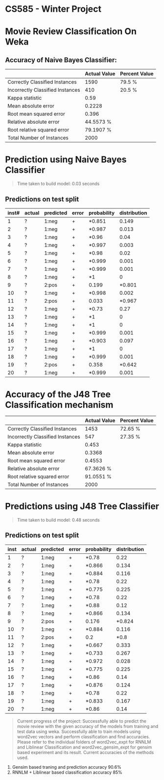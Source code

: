 # CS585 - Winter Project

Movie Review Classification On Weka
===================================


Accuracy of Naive Bayes Classifier:
-----------------------------------

|                              | Actual Value      | Percent Value   |
|------------------------------|-------------------|-----------------|
|Correctly Classified Instances|        1590        |       79.5    %|
|Incorrectly Classified Instances|       410         |      20.5    %|
|Kappa statistic                  |        0.59  |                   
|Mean absolute error              |        0.2228|
|Root mean squared error          |        0.396 |
|Relative absolute error          |       44.5573 %|
|Root relative squared error      |       79.1907 %|
|Total Number of Instances        |     2000     |

Prediction using Naive Bayes Classifier
========================================

>Time taken to build model: 0.03 seconds

Predictions on test split
--------------------------


|inst#|    actual| predicted| error| probability| distribution|
|-----|----------|----------|------|------------|-------------|
|    1|          ?|      1:neg|      +|  *0.851  |0.149|
|     2|          ?|      1:neg|     +|  *0.987|  0.013|
|     3|          ?|      1:neg |     +|  *0.96   |0.04 |
|     4|          ?|      1:neg |     +|  *0.997 | 0.003|
|     5|          ?|      1:neg |     +|  *0.98  | 0.02|
|     6|          ?|      1:neg |     +|  *0.999 | 0.001|
|     7|          ?|      1:neg |     +|  *0.999 | 0.001|
|     8|          ?|      1:neg |     +|  *1     | 0    |
|     9|          ?|      2:pos |     +|   0.199 |*0.801|
|    10|          ?|      1:neg |     +|  *0.998 | 0.002|
|    11|          ?|      2:pos |     +|   0.033 |*0.967|
|    12|          ?|      1:neg |     +|  *0.73  | 0.27 |
|    13|          ?|      1:neg |     +|  *1     | 0    |
|    14|          ?|      1:neg |     +|  *1     | 0    |
|    15|          ?|      1:neg |     +|  *0.999 | 0.001|
|    16|          ?|      1:neg |     +|  *0.903 | 0.097|
|    17|          ?|      1:neg |     +|  *1     | 0    |
|    18|          ?|      1:neg |     +|  *0.999 | 0.001|
|    19|          ?|      2:pos |     +|   0.358 |*0.642|
|    20|          ?|      1:neg |     +|  *0.999 | 0.001|


Accuracy of the J48 Tree Classification mechanism
=================================================

|                               |  Actual Value | Percent Value        |
|-------------------------------|---------------|----------------------|
|Correctly Classified Instances        |1453|               72.65   %  |
|Incorrectly Classified Instances       |547 |              27.35   %  |
|Kappa statistic                          |0.453
|Mean absolute error                      |0.3368
|Root mean squared error                  |0.4553
|Relative absolute error                 |67.3626 %
|Root relative squared error            | 91.0551 %
|Total Number of Instances             |2000|



Predictions using J48 Tree Classifier
=====================================

>Time taken to build model: 0.48 seconds

Predictions on test split
---------------------------

|inst |   actual |predicted |error |probability| distribution |
|-----|----------|----------|------|-----------|--------------|
|     1|          ?|      1:neg|      +|  *0.78    |0.22  |
|     2|          ?|      1:neg|      +|  *0.866   |0.134 |
|     3|          ?|      1:neg|      +|  *0.884   |0.116 |
|     4|          ?|      1:neg|      +|  *0.78    |0.22 |
|     5|          ?|      1:neg|      +|  *0.775   |0.225|
|     6|          ?|      1:neg|      +|  *0.78    |0.22 |
|     7|          ?|      1:neg|      +|  *0.88    |0.12 |
|     8|          ?|      1:neg|      +|  *0.866   |0.134|
|     9|          ?|      2:pos|      +|   0.176   |*0.824|
|    10|          ?|      1:neg|      +|  *0.884   |0.116|
|    11|          ?|      2:pos|      +|   0.2     |*0.8  |
|    12|          ?|      1:neg|      +|  *0.667   |0.333|
|    13|          ?|      1:neg|      +|  *0.733   |0.267|
|    14|          ?|      1:neg|      +|  *0.972   |0.028|
|    15|          ?|      1:neg|      +|  *0.775   |0.225|
|    16|          ?|      1:neg|      +|  *0.86    |0.14 |
|    17|          ?|      1:neg|      +|  *0.876   |0.124|
|    18|          ?|      1:neg|      +|  *0.78    |0.22 |
|    19|          ?|      1:neg|      +|  *0.833   |0.167|
|    20|          ?|      1:neg|      +|  *0.86    |0.14 |




> Current progress of the project: Successfully able to predict the movie review with the given accuracy of the models from training and test data using weka.
> Successfully able to train models using word2vec vectors and perform classification and find accuracies.
> Please refer to the individual folders of word2vec_expt for RNNLM and Liblinear Classification
> and word2vec_gensim_expt for gensim based experiment and its result. 
Current accuracies of the methods used.
1. Gensim based traning and prediction accuracy 90.6%
2. RNNLM + Liblinear based classification accuracy 85%
